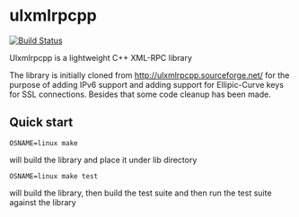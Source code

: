 ulxmlrpcpp
==========
[![Build Status](https://travis-ci.org/kindkaktus/ulxmlrpcpp.svg?branch=master)](https://travis-ci.org/kindkaktus/ulxmlrpcpp)

Ulxmlrpcpp is a lightweight C++ XML-RPC library

The library is initially cloned from http://ulxmlrpcpp.sourceforge.net/ for the purpose of adding IPv6 support and adding support for Ellipic-Curve keys for SSL connections. Besides that some code cleanup has been made.


Quick start
----------------

<code>OSNAME=linux make</code>

will build the library and place it under lib directory

<code>OSNAME=linux make test</code>

will build the library, then build the test suite and then run the test suite against the library
